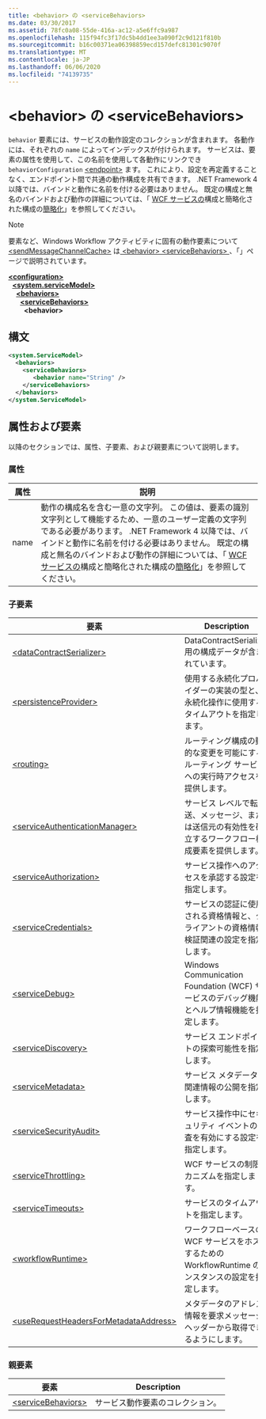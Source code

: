 ```yaml
---
title: <behavior> の <serviceBehaviors>
ms.date: 03/30/2017
ms.assetid: 78fc0a08-55de-416a-ac12-a5e6ffc9a987
ms.openlocfilehash: 115f94fc3f17dc5b4dd1ee3a090f2c9d121f810b
ms.sourcegitcommit: b16c00371ea06398859ecd157defc81301c9070f
ms.translationtype: MT
ms.contentlocale: ja-JP
ms.lasthandoff: 06/06/2020
ms.locfileid: "74139735"
---
```

# <a name="behavior-of-servicebehaviors"></a>\<behavior> の \<serviceBehaviors>
`behavior` 要素には、サービスの動作設定のコレクションが含まれます。 各動作には、それぞれの `name` によってインデックスが付けられます。 サービスは、要素の属性を使用して、この名前を使用して各動作にリンクでき `behaviorConfiguration` [\<endpoint>](endpoint-element.md) ます。 これにより、設定を再定義することなく、エンドポイント間で共通の動作構成を共有できます。 .NET Framework 4 以降では、バインドと動作に名前を付ける必要はありません。 既定の構成と無名のバインドおよび動作の詳細については、「 [WCF サービスの](../../../wcf/samples/simplified-configuration-for-wcf-services.md)構成と簡略化された構成の[簡略化](../../../wcf/simplified-configuration.md)」を参照してください。  
  
> [!NOTE]
> 要素など、Windows Workflow アクティビティに固有の動作要素について [\<sendMessageChannelCache>](../windows-workflow-foundation/sendmessagechannelcache.md) は[ \<behavior> \<serviceBehaviors> ](../windows-workflow-foundation/behavior-of-servicebehaviors-of-workflow.md) 、「」ページで説明されています。  
  
[**\<configuration>**](../configuration-element.md)\
&nbsp;&nbsp;[**\<system.serviceModel>**](system-servicemodel.md)\
&nbsp;&nbsp;&nbsp;&nbsp;[**\<behaviors>**](behaviors.md)\
&nbsp;&nbsp;&nbsp;&nbsp;&nbsp;&nbsp;[**\<serviceBehaviors>**](servicebehaviors.md)\
&nbsp;&nbsp;&nbsp;&nbsp;&nbsp;&nbsp;&nbsp;&nbsp;**\<behavior>**  
  
## <a name="syntax"></a>構文  
  
```xml  
<system.ServiceModel>
  <behaviors>
    <serviceBehaviors>
       <behavior name="String" />
    </serviceBehaviors>
  </behaviors>
</system.ServiceModel>
```  
  
## <a name="attributes-and-elements"></a>属性および要素  
 以降のセクションでは、属性、子要素、および親要素について説明します。  
  
### <a name="attributes"></a>属性  
  
|属性|説明|  
|---------------|-----------------|  
|name|動作の構成名を含む一意の文字列。 この値は、要素の識別文字列として機能するため、一意のユーザー定義の文字列である必要があります。 .NET Framework 4 以降では、バインドと動作に名前を付ける必要はありません。 既定の構成と無名のバインドおよび動作の詳細については、「 [WCF サービスの](../../../wcf/samples/simplified-configuration-for-wcf-services.md)構成と簡略化された構成の[簡略化](../../../wcf/simplified-configuration.md)」を参照してください。|  
  
### <a name="child-elements"></a>子要素  
  
|要素|Description|  
|-------------|-----------------|  
|[\<dataContractSerializer>](datacontractserializer-element.md)|DataContractSerializer 用の構成データが含まれています。|  
|[\<persistenceProvider>](persistenceprovider.md)|使用する永続化プロバイダーの実装の型と、永続化操作に使用するタイムアウトを指定します。|  
|[\<routing>](routing-of-servicebehavior.md)|ルーティング構成の動的な変更を可能にするルーティング サービスへの実行時アクセスを提供します。|  
|[\<serviceAuthenticationManager>](serviceauthenticationmanager.md)|サービス レベルで転送、メッセージ、または送信元の有効性を確立するワークフロー構成要素を提供します。|  
|[\<serviceAuthorization>](serviceauthorization-element.md)|サービス操作へのアクセスを承認する設定を指定します。|  
|[\<serviceCredentials>](servicecredentials.md)|サービスの認証に使用される資格情報と、クライアントの資格情報検証関連の設定を指定します。|  
|[\<serviceDebug>](servicedebug.md)|Windows Communication Foundation (WCF) サービスのデバッグ機能とヘルプ情報機能を指定します。|  
|[\<serviceDiscovery>](servicediscovery.md)|サービス エンドポイントの探索可能性を指定します。|  
|[\<serviceMetadata>](servicemetadata.md)|サービス メタデータと関連情報の公開を指定します。|  
|[\<serviceSecurityAudit>](servicesecurityaudit.md)|サービス操作中にセキュリティ イベントの監査を有効にする設定を指定します。|  
|[\<serviceThrottling>](servicethrottling.md)|WCF サービスの制限メカニズムを指定します。|  
|[\<serviceTimeouts>](servicetimeouts.md)|サービスのタイムアウトを指定します。|  
|[\<workflowRuntime>](workflowruntime.md)|ワークフローベースの WCF サービスをホストするための WorkflowRuntime のインスタンスの設定を指定します。|  
|[\<useRequestHeadersForMetadataAddress>](userequestheadersformetadataaddress.md)|メタデータのアドレス情報を要求メッセージ ヘッダーから取得できるようにします。|  
  
### <a name="parent-elements"></a>親要素  
  
|要素|Description|  
|-------------|-----------------|  
|[\<serviceBehaviors>](servicebehaviors.md)|サービス動作要素のコレクション。|
